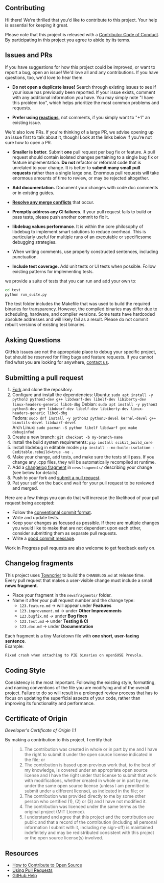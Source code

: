 ## Contributing

[fork]: /fork
[pr]: /compare
[style]: https://standardjs.com/
[code-of-conduct]: CODE_OF_CONDUCT.md

Hi there! We're thrilled that you'd like to contribute to this project. Your help is essential for keeping it great.

Please note that this project is released with a [Contributor Code of Conduct][code-of-conduct]. By participating in this project you agree to abide by its terms.

## Issues and PRs

If you have suggestions for how this project could be improved, or want to report a bug, open an issue! We'd love all and any contributions. If you have questions, too, we'd love to hear them.

- **Do not open a duplicate issue!** Search through existing issues to see if your issue has previously been reported. If your issue exists, comment with any additional information you have. You may simply note "I have this problem too", which helps prioritize the most common problems and requests. 

- **Prefer using [reactions](https://github.blog/2016-03-10-add-reactions-to-pull-requests-issues-and-comments/)**, not comments, if you simply want to "+1" an existing issue.

We'd also love PRs. If you're thinking of a large PR, we advise opening up an issue first to talk about it, though! Look at the links below if you're not sure how to open a PR.

- **Smaller is better.** Submit **one** pull request per bug fix or feature. A pull request should contain isolated changes pertaining to a single bug fix or feature implementation. **Do not** refactor or reformat code that is unrelated to your change. It is better to **submit many small pull requests** rather than a single large one. Enormous pull requests will take enormous amounts of time to review, or may be rejected altogether. 

- **Add documentation.** Document your changes with code doc comments or in existing guides.

- **[Resolve any merge conflicts](https://help.github.com/en/github/collaborating-with-issues-and-pull-requests/resolving-a-merge-conflict-on-github)** that occur.

- **Promptly address any CI failures**. If your pull request fails to build or pass tests, please push another commit to fix it.

- **libdebug values performance**. It is within the core philosophy of libdebug to implement smart solutions to reduce overhead. This is particularly useful for multiple runs of an executable or specificsome debugging strategies.

- When writing comments, use properly constructed sentences, including punctuation.

- **Include test coverage.** Add unit tests or UI tests when possible. Follow existing patterns for implementing tests.

we provide a suite of tests that you can run and add your own to:

```bash
cd test
python run_suite.py
```

The test folder includes the Makefile that was used to build the required binaries for transparency. However, the compiled binaries may differ due to scheduling, hardware, and compiler versions. Some tests have hardcoded absolute addresses and will likely fail as a result. Please do not commit rebuilt versions of existing test binaries.


## Asking Questions

GitHub issues are not the appropriate place to debug your specific project, but should be reserved for filing bugs and feature requests. If you cannot find what you are looking for anywhere, [contact us](https://libdebug.org/).

## Submitting a pull request

1. [Fork][fork] and clone the repository.
1. Configure and install the dependencies:
Ubuntu: `sudo apt install -y python3 python3-dev g++ libdwarf-dev libelf-dev libiberty-dev linux-headers-generic libc6-dbg`
Debian: `sudo apt install -y python3 python3-dev g++ libdwarf-dev libelf-dev libiberty-dev linux-headers-generic libc6-dbg`<br>
Fedora: `sudo dnf install -y python3 python3-devel kernel-devel g++ binutils-devel libdwarf-devel`<br>
Arch Linux: `sudo pacman -S python libelf libdwarf gcc make debuginfod`<br>
1. Create a new branch: `git checkout -b my-branch-name`
1. Install the build system requirements: `pip install scikit_build_core`
1. Install libdebug in editable mode: `pip install --no-build-isolation -Ceditable.rebuild=true -ve .`
1. Make your change, add tests, and make sure the tests still pass. If you change any .cpp files, they will be automatically recompiled at runtime.
1. Add a [changelog fragment](#changelog-fragments) in `newsfragments/` describing your change (see below for details).
1. Push to your fork and [submit a pull request][pr].
1. Pat your self on the back and wait for your pull request to be reviewed and merged.

Here are a few things you can do that will increase the likelihood of your pull request being accepted:

- Follow the [conventional commit format](https://www.conventionalcommits.org/en/v1.0.0/).
- Write and update tests.
- Keep your changes as focused as possible. If there are multiple changes you would like to make that are not dependent upon each other, consider submitting them as separate pull requests.
- Write a [good commit message](http://tbaggery.com/2008/04/19/a-note-about-git-commit-messages.html).

Work in Progress pull requests are also welcome to get feedback early on.

## Changelog fragments

This project uses [Towncrier](https://towncrier.readthedocs.io/) to build the `CHANGELOG.md` at release time.  
Every pull request that makes a user-visible change must include a small **news fragment**.

- Place your fragment in the `newsfragments/` folder.
- Name it after your pull request number and the change type:
  - `123.feature.md` → will appear under **Features**
  - `123.improvement.md` → under **Other Improvements**
  - `123.bugfix.md` → under **Bug fixes**
  - `123.test.md` → under **Testing & CI**
  - `123.doc.md` → under **Documentation**

Each fragment is a tiny Markdown file with **one short, user-facing sentence**.  
Example:

```markdown
Fixed crash when attaching to PIE binaries on openSUSE Provola.
```

## Coding Style

Consistency is the most important. Following the existing style, formatting, and naming conventions of the file you are modifying and of the overall project. Failure to do so will result in a prolonged review process that has to focus on updating the superficial aspects of your code, rather than improving its functionality and performance.

## Certificate of Origin

*Developer's Certificate of Origin 1.1*

By making a contribution to this project, I certify that:

> 1. The contribution was created in whole or in part by me and I have the right to submit it under the open source license indicated in the file; or
> 1. The contribution is based upon previous work that, to the best of my knowledge, is covered under an appropriate open source license and I have the right under that license to submit that work with modifications, whether created in whole or in part by me, under the same open source license (unless I am permitted to submit under a different license), as indicated in the file; or
> 1. The contribution was provided directly to me by some other person who certified (1), (2) or (3) and I have not modified it.
> 1. The contribution was licenced under the same terms as the original project (MIT Licence).
> 1. I understand and agree that this project and the contribution are public and that a record of the contribution (including all personal information I submit with it, including my sign-off) is maintained indefinitely and may be redistributed consistent with this project or the open source license(s) involved.

## Resources

- [How to Contribute to Open Source](https://opensource.guide/how-to-contribute/)
- [Using Pull Requests](https://help.github.com/articles/about-pull-requests/)
- [GitHub Help](https://help.github.com)
